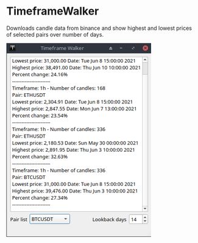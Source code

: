 # TimeframeWalker
Downloads candle data from binance and show highest and lowest prices of selected pairs over number of days.


![Welcome screen](https://github.com/QTinman/TimeframeWalker/blob/main/timeframewalker.png)

